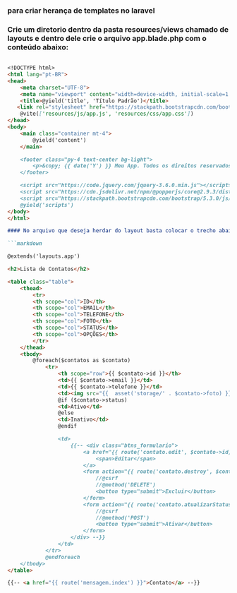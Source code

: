 ### para criar herança de templates no laravel 

### Crie um diretorio dentro da pasta resources/views chamado de layouts e dentro dele crie o arquivo app.blade.php com o conteúdo abaixo:

```markdown

<!DOCTYPE html>
<html lang="pt-BR">
<head>
    <meta charset="UTF-8">
    <meta name="viewport" content="width=device-width, initial-scale=1.0">
    <title>@yield('title', 'Título Padrão')</title>
   <link rel="stylesheet" href="https://stackpath.bootstrapcdn.com/bootstrap/5.3.0/css/bootstrap.min.css">
    @vite(['resources/js/app.js', 'resources/css/app.css'])
</head>
<body>
    <main class="container mt-4">
        @yield('content')
    </main>

    <footer class="py-4 text-center bg-light">
        <p>&copy; {{ date('Y') }} Meu App. Todos os direitos reservados.</p>
    </footer>

    <script src="https://code.jquery.com/jquery-3.6.0.min.js"></script>
    <script src="https://cdn.jsdelivr.net/npm/@popperjs/core@2.9.3/dist/umd/popper.min.js"></script>
    <script src="https://stackpath.bootstrapcdn.com/bootstrap/5.3.0/js/bootstrap.min.js"></script>
    @yield('scripts')
</body>
</html>

#### No arquivo que deseja herdar do layout basta colocar o trecho abaixo e remover as tags html, head e body, conforme exemplo abaixo:

```markdown

@extends('layouts.app')

<h2>Lista de Contatos</h2>

<table class="table">
    <thead>
        <tr>
        <th scope="col">ID</th>
        <th scope="col">EMAIL</th>
        <th scope="col">TELEFONE</th>
        <th scope="col">FOTO</th>
        <th scope="col">STATUS</th>
        <th scope="col">OPÇÕES</th>
        </tr>
    </thead>
    <tbody>
        @foreach($contatos as $contato)
            <tr>
                <th scope="row">{{ $contato->id }}</th>
                <td>{{ $contato->email }}</td>
                <td>{{ $contato->telefone }}</td>
                <td><img src="{{  asset('storage/' . $contato->foto) }}" alt="" width="100" height="100"></td>
                @if ($contato->status)
                <td>Ativo</td>
                @else
                <td>Inativo</td>
                @endif

                <td>
                    {{-- <div class="btns_formulario">
                        <a href="{{ route('contato.edit', $contato->id) }}">
                            <span>Editar</span>
                        </a>
                        <form action="{{ route('contato.destroy', $contato->id) }}" method="POST" style="display:inline;">
                            //@csrf
                            //@method('DELETE')
                            <button type="submit">Excluir</button>
                        </form>
                        <form action="{{ route('contato.atualizarStatus', $contato->id) }}" method="POST" style="display:inline;">
                            //@csrf
                            //@method('POST')
                            <button type="submit">Ativar</button>
                        </form>
                    </div> --}}
                </td>
            </tr>
            @endforeach
    </tbody>
</table>

{{-- <a href="{{ route('mensagem.index') }}">Contato</a> --}}

